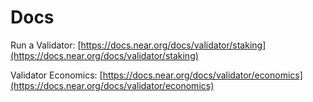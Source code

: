 # Docs

Run a Validator: [https://docs.near.org/docs/validator/staking](https://docs.near.org/docs/validator/staking)

Validator Economics: [https://docs.near.org/docs/validator/economics](https://docs.near.org/docs/validator/economics)

